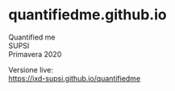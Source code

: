 # quantifiedme.github.io
Quantified me   
SUPSI  
Primavera 2020  

Versione live:  
https://ixd-supsi.github.io/quantifiedme 
